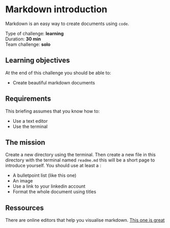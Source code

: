 # Markdown introduction
Markdown is an easy way to create documents using `code`.

Type of challenge: **learning**  
Duration: **30 min**  
Team challenge: **solo**

## Learning objectives
At the end of this challenge you should be able to:
* Create beautiful markdown documents

## Requirements
This briefing assumes that you know how to:
-   Use a text editor
- Use the terminal

## The mission
Create a new directory using the terminal. Then create a new file in this directory with the terminal named `readme.md` this will be a short page to introduce yourself.  You should use at least a :
* A bulletpoint list (like this one)
* An image
* Use a link to your linkedin account
* Format the whole document using titles

## Ressources
There are online editors that help you visualise markdown. [This one is great](https://stackedit.io/app)
